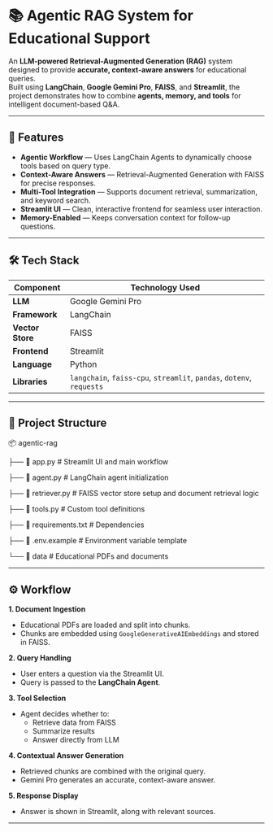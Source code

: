 # 📚 Agentic RAG System for Educational Support

An **LLM-powered Retrieval-Augmented Generation (RAG)** system designed to provide **accurate, context-aware answers** for educational queries.  
Built using **LangChain**, **Google Gemini Pro**, **FAISS**, and **Streamlit**, the project demonstrates how to combine **agents, memory, and tools** for intelligent document-based Q&A.

---

## 🚀 Features

- **Agentic Workflow** — Uses LangChain Agents to dynamically choose tools based on query type.
- **Context-Aware Answers** — Retrieval-Augmented Generation with FAISS for precise responses.
- **Multi-Tool Integration** — Supports document retrieval, summarization, and keyword search.
- **Streamlit UI** — Clean, interactive frontend for seamless user interaction.
- **Memory-Enabled** — Keeps conversation context for follow-up questions.

---

## 🛠️ Tech Stack

| Component         | Technology Used |
|-------------------|-----------------|
| **LLM**           | Google Gemini Pro |
| **Framework**     | LangChain |
| **Vector Store**  | FAISS |
| **Frontend**      | Streamlit |
| **Language**      | Python |
| **Libraries**     | `langchain`, `faiss-cpu`, `streamlit`, `pandas`, `dotenv`, `requests` |

---

## 📂 Project Structure

📦 agentic-rag

├── 📄 app.py # Streamlit UI and main workflow

├── 📄 agent.py # LangChain agent initialization

├── 📄 retriever.py # FAISS vector store setup and document retrieval logic

├── 📄 tools.py # Custom tool definitions

├── 📄 requirements.txt # Dependencies

├── 📄 .env.example # Environment variable template

└── 📂 data # Educational PDFs and documents


---

## ⚙️ Workflow

**1. Document Ingestion**
- Educational PDFs are loaded and split into chunks.
- Chunks are embedded using `GoogleGenerativeAIEmbeddings` and stored in FAISS.

**2. Query Handling**
- User enters a question via the Streamlit UI.
- Query is passed to the **LangChain Agent**.

**3. Tool Selection**
- Agent decides whether to:
  - Retrieve data from FAISS
  - Summarize results
  - Answer directly from LLM

**4. Contextual Answer Generation**
- Retrieved chunks are combined with the original query.
- Gemini Pro generates an accurate, context-aware answer.

**5. Response Display**
- Answer is shown in Streamlit, along with relevant sources.

---
